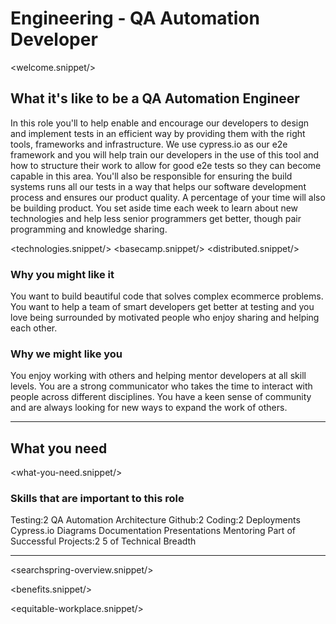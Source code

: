# Engineering - QA Automation Developer
<welcome.snippet/>

## What it's like to be a QA Automation Engineer
In this role you'll to help enable and encourage our developers to design and implement tests in an efficient way by providing them with the right tools, frameworks and infrastructure.  We use cypress.io as our e2e framework and you will help train our developers in the use of this tool and how to structure their work to allow for good e2e tests so they can become capable in this area.  You'll also be responsible for ensuring the build systems runs all our tests in a way that helps our software development process and ensures our product quality.
A percentage of your time will also be building product.   You set aside time each week to learn about new technologies and help less senior programmers get better, though pair programming and knowledge sharing.

<technologies.snippet/>
<basecamp.snippet/>
<distributed.snippet/>

### Why you might like it
You want to build beautiful code that solves complex ecommerce problems.  You want to help a team of smart developers get better at testing and you love being surrounded by motivated people who enjoy sharing and helping each other.

### Why we might like you
You enjoy working with others and helping mentor developers at all skill levels.  You are a strong communicator who takes the time to interact with people across different disciplines. You have a keen sense of community and are always looking for new ways to expand the work of others.

--------------

## What you need

<what-you-need.snippet/>

### Skills that are important to this role

<skills>
Testing:2
QA Automation
Architecture
Github:2 
Coding:2 
Deployments
Cypress.io
Diagrams 
Documentation 
Presentations 
Mentoring 
Part of Successful Projects:2
5 of Technical Breadth
</skills>

<inherit doc="engineering-developer.md"/>

-----------------

<searchspring-overview.snippet/>

<benefits.snippet/>

<equitable-workplace.snippet/>